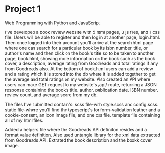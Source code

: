 # Project 1

Web Programming with Python and JavaScript

I've developed a book review website with 5 html pages, 3 js files, and 1 css file. Users will be able to register and then log in at another page, login.html. Then once logged into their account you'll arrive at the search.html page where one can search for a particular book by its isbn number, title, or author's name and then click on the book's title so to be taken to another page, book.html, showing more information on the book such as the book cover, a description, average rating from Goodreads and total ratings if any from Goodreads also. At the bottom of book.html users can add a review and a rating which it is stored into the db where it is added together to get the average and total ratings on my website.
Also created an API where users can make GET request to my website's /api/<isbn> route, returning a JSON response containing the book’s title,
author, publication date, ISBN number, review count, and average score from my db.

The files I've submitted contain's: scss file-with style.scss and config.scss. static file-where you'll find the typescript's for form-validation feather and a cookie-consent, an icon image file, and one css file. template file containing all of my html files.

Added a helpers file where the Goodreads API definiton resides and a format value definition. Also used untangle library for the xml data extracted from Goodreads API. Extrated the book description and the bookk cover image.
